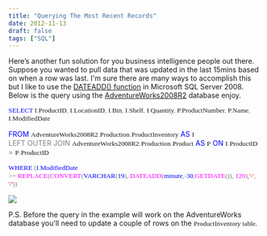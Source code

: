 ```yaml
---
title: "Querying The Most Recent Records"
date: 2012-11-13
draft: false
tags: ["SQL"]
---
```


Here’s another fun solution for you business intelligence people out there. Suppose you wanted to pull data that was updated in the last 15mins based on when a row was last. I'm sure there are many ways to accomplish this but I like to use the [DATEADD() function](http://msdn.microsoft.com/en-us/library/ms186819.aspx) in Microsoft SQL Server 2008\. Below is the query using the [AdventureWorks2008R2](http://msftdbprodsamples.codeplex.com/) database enjoy.

<span style="font-family: Lucida Console; font-size: 10pt;"><span style="color: blue;">SELECT</span> I<span style="color: gray;">.</span>ProductID<span style="color: gray;">,</span> I<span style="color: gray;">.</span>LocationID<span style="color: gray;">,</span> I<span style="color: gray;">.</span>Bin<span style="color: gray;">,</span> I<span style="color: gray;">.</span>Shelf<span style="color: gray;">,</span> I<span style="color: gray;">.</span>Quantity<span style="color: gray;">,</span> P<span style="color: gray;">.</span>ProductNumber<span style="color: gray;">,</span> P<span style="color: gray;">.</span>Name<span style="color: gray;">,</span> I<span style="color: gray;">.</span>ModifiedDate</span>

<span style="color: blue;">FROM</span> <span style="font-family: 'Lucida Console'; font-size: 10pt;">AdventureWorks2008R2</span><span style="color: gray;">.</span><span style="font-family: 'Lucida Console'; font-size: 10pt;">Production</span><span style="color: gray;">.</span><span style="font-family: 'Lucida Console'; font-size: 10pt;">ProductInventory</span> <span style="color: blue;">AS</span> <span style="font-family: 'Lucida Console'; font-size: 10pt;">I</span> <span style="color: gray;">LEFT</span><span style="color: gray;"> </span><span style="color: gray;">OUTER</span><span style="color: gray;"> </span><span style="color: gray;">JOIN </span><span style="font-family: 'Lucida Console'; font-size: 10pt;">AdventureWorks2008R2</span><span style="color: gray;">.</span><span style="font-family: 'Lucida Console'; font-size: 10pt;">Production</span><span style="color: gray;">.</span><span style="font-family: 'Lucida Console'; font-size: 10pt;">Product</span> <span style="color: blue;">AS</span> <span style="font-family: 'Lucida Console'; font-size: 10pt;">P</span> <span style="color: blue;">ON</span> <span style="font-family: 'Lucida Console'; font-size: 10pt;">I</span><span style="color: gray;">.</span><span style="font-family: 'Lucida Console'; font-size: 10pt;">ProductID</span> <span style="color: gray;">=</span> <span style="font-family: 'Lucida Console'; font-size: 10pt;">P</span><span style="color: gray;">.</span><span style="font-family: 'Lucida Console'; font-size: 10pt;">ProductID</span>

<span style="font-family: Lucida Console; font-size: 10pt;"><span style="color: #0000ff;">WHERE</span> <span style="color: gray;">(</span><span style="color: #0000ff;">I</span><span style="color: gray;">.</span><span style="color: #0000ff;">ModifiedDate</span> <span style="color: gray;">>=</span><span style="color: #0000ff;"> </span><span style="color: #ff00ff;">REPLACE</span><span style="color: #808080;">(</span><span style="color: #ff00ff;">CONVERT</span><span style="color: #808080;">(</span><span style="color: #0000ff;">VARCHAR</span><span style="color: gray;">(</span><span style="color: #0000ff;">19</span><span style="color: gray;">),</span><span style="color: #0000ff;"> </span><span style="color: fuchsia;">DATEADD<span style="color: gray;">(<span style="color: blue;">minute<span style="color: gray;">,</span><span style="color: gray;">-</span>30<span style="color: gray;">,</span><span style="color: fuchsia;">GETDATE<span style="color: gray;">()),</span> 120<span style="color: gray;">),</span><span style="color: red;">'-'<span style="color: gray;">,</span> '/'<span style="color: gray;">))</span></span></span></span></span></span></span>

![](http://www.gogorichie.com/wp-content/uploads/2012/11/111312_1952_QueryingThe1.png)

P.S. Before the query in the example will work on the AdventureWorks database you'll need to update a couple of rows on the <span style="font-family: Lucida Console; font-size: 10pt;">ProductInventory table.</span>